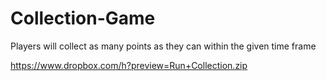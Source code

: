 # Collection-Game
Players will collect as many points as they can within the given time frame

https://www.dropbox.com/h?preview=Run+Collection.zip
